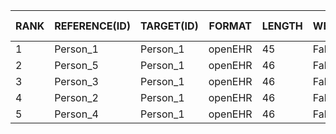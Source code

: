 | RANK | REFERENCE(ID) | TARGET(ID) | FORMAT | LENGTH | WEIGHTED | HAMMING-DISTANCE | DISTANCE-Z-SCORE | DISTANCE-P-VALUE | DISTANCE-Z-SCORE(RAND) | JACCARD-INDEX | JACCARD-Z-SCORE | JACCARD-P-VALUE | REFERENCE-VARS | TARGET-VARS | INTERSECT | INTERSECT-RATE(%) | COMPLETENESS(%) |
|----|-------------|----------|------|------|--------|----------------|----------------|----------------|----------------------|-------------|---------------|---------------|--------------|-----------|---------|-----------------|---------------|
| 1 | Person_1 | Person_1 | openEHR |     45 | False |    0 |  -1.789 |    0.0368191 |  -6.7082 |   1.000 |   1.789 |    0.2150986 |     45 |     45 |     45 |   100.00 |   100.00 |
| 2 | Person_5 | Person_1 | openEHR |     46 | False |    2 |   0.447 |    0.6726396 |  -6.1926 |   0.957 |  -0.447 |    0.9260814 |     45 |     45 |     44 |    97.78 |    97.78 |
| 3 | Person_3 | Person_1 | openEHR |     46 | False |    2 |   0.447 |    0.6726396 |  -6.1926 |   0.957 |  -0.447 |    0.9260814 |     45 |     45 |     44 |    97.78 |    97.78 |
| 4 | Person_2 | Person_1 | openEHR |     46 | False |    2 |   0.447 |    0.6726396 |  -6.1926 |   0.957 |  -0.447 |    0.9260814 |     45 |     45 |     44 |    97.78 |    97.78 |
| 5 | Person_4 | Person_1 | openEHR |     46 | False |    2 |   0.447 |    0.6726396 |  -6.1926 |   0.957 |  -0.447 |    0.9260814 |     45 |     45 |     44 |    97.78 |    97.78 |
